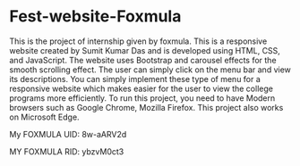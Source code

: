 # Fest-website-Foxmula
This is the project of internship given by foxmula.
This is a responsive website created by Sumit Kumar Das and is developed using HTML, CSS, and JavaScript. The website uses Bootstrap and carousel effects for the smooth scrolling effect. The user can simply click on the menu bar and view its descriptions. You can simply implement these type of menu for a responsive website which makes easier for the user to view the college programs more efficiently.
To run this project, you need to have Modern browsers such as Google Chrome, Mozilla Firefox. This project also works on Microsoft Edge.

My FOXMULA UID: 8w-aARV2d



MY FOXMULA RID: ybzvM0ct3
